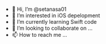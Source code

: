 - 👋 Hi, I’m @setanasa01
- 👀 I’m interested in iOS depelopment
- 🌱 I’m currently learning Swift code
- 💞️ I’m looking to collaborate on ...
- 📫 How to reach me ...

<!---
setanasa01/setanasa01 is a ✨ special ✨ repository because its `README.md` (this file) appears on your GitHub profile.
You can click the Preview link to take a look at your changes.
--->
